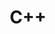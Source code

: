 ---
title: C++
description: C++에 관한 공부
image: icons8-c++-100.png

# Badge style
style:
    background: "#008FD2"
    color: "#fff"
---